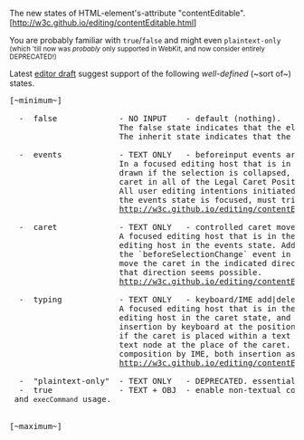 The new states of HTML-element's-attribute "contentEditable". [<a href="http://w3c.github.io/editing/contentEditable.html" target="_blank">http://w3c.github.io/editing/contentEditable.html</a>]

You are probably familiar with <code>true</code>/<code>false</code> and might even <code>plaintext-only</code> <sub>(which 'till now was *probably* only supported in WebKit, and now consider entirely DEPRECATED!)</sub>

Latest <a href="http://w3c.github.io/editing/contentEditable.html" target="_blank">editor draft</a> suggest support of the following *well-defined* (~sort of~) states.


<pre>
[~minimum~]

  -  false             - NO INPUT    - default (nothing).
                       The false state indicates that the element is not editable.
                       The inherit state indicates that the element has the state of its parent.

  -  events            - TEXT ONLY   - beforeinput events are triggered when the user asks for an editing operation.
                       In a focused editing host that is in the events state, a caret must be 
                       drawn if the selection is collapsed, and it must be possible to place the
                       caret in all of the Legal Caret Positions programmatically.
                       All user editing intentions initiated while an editing host that is in 
                       the events state is focused, must trigger a `beforeinput` event.
                       <a href="http://w3c.github.io/editing/contentEditable.html#events-state" target="_blank">http://w3c.github.io/editing/contentEditable.html#events-state</a>
  
  -  caret             - TEXT ONLY   - controlled caret movement, right click menu partially enabled.
                       A focused editing host that is in the caret state must behave like an 
                       editing host in the events state. Additionally, the default action of 
                       the `beforeSelectionChange` event in such an editing host must be to 
                       move the caret in the indicated direction, if movement in 
                       that direction seems possible.
                       <a href="http://w3c.github.io/editing/contentEditable.html#caret-state" target="_blank">http://w3c.github.io/editing/contentEditable.html#caret-state</a>
  
  -  typing            - TEXT ONLY   - keyboard/IME add|delete text, right click fully enabled.
                       A focused editing host that is in the typing state must behave like an 
                       editing host in the caret state, and additionally, it must handle text 
                       insertion by keyboard at the position of the caret
                       if the caret is placed within a text node or it is possible to place a 
                       text node at the place of the caret. It must by default also handle
                       composition by IME, both insertion as well as deletion of text input.
                       <a href="http://w3c.github.io/editing/contentEditable.html#type-state" target="_blank">http://w3c.github.io/editing/contentEditable.html#type-state</a>
  
  -  "plaintext-only"  - TEXT ONLY   - DEPRECATED. essentially "typing".
  -  true              - TEXT + OBJ  - enable non-textual content (inner span/div...), <code>eval</code> and <code>execCommand</code> usage.


[~maximum~]
</pre>